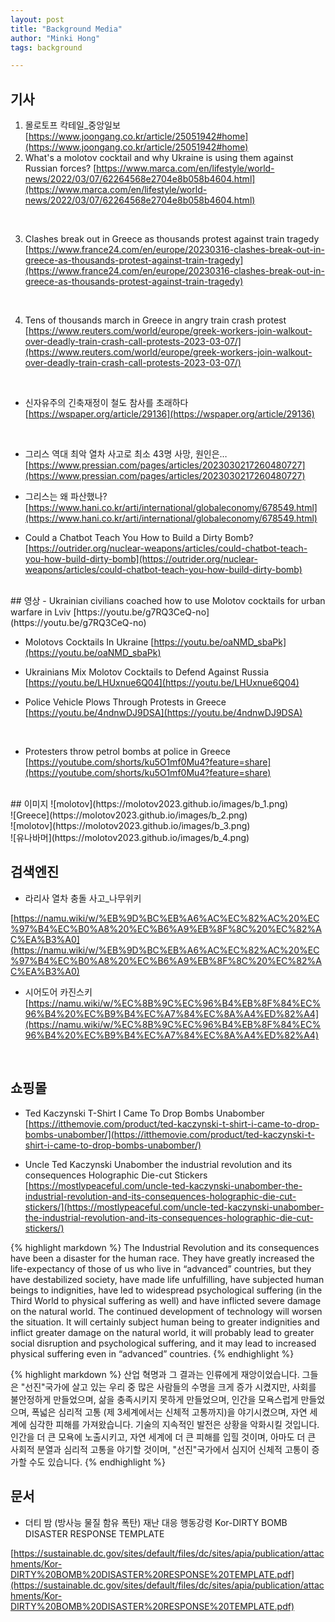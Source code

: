 ```yaml
---
layout: post
title: "Background Media"
author: "Minki Hong"
tags: background 

---
```


## 기사  

1. 몰로토프 칵테일_중앙일보 [https://www.joongang.co.kr/article/25051942#home](https://www.joongang.co.kr/article/25051942#home)
2. What's a molotov cocktail and why Ukraine is using them against Russian forces? [https://www.marca.com/en/lifestyle/world-news/2022/03/07/62264568e2704e8b058b4604.html](https://www.marca.com/en/lifestyle/world-news/2022/03/07/62264568e2704e8b058b4604.html)
<br>

3. Clashes break out in Greece as thousands protest against train tragedy [https://www.france24.com/en/europe/20230316-clashes-break-out-in-greece-as-thousands-protest-against-train-tragedy](https://www.france24.com/en/europe/20230316-clashes-break-out-in-greece-as-thousands-protest-against-train-tragedy)
<br>

4. Tens of thousands march in Greece in angry train crash protest
[https://www.reuters.com/world/europe/greek-workers-join-walkout-over-deadly-train-crash-call-protests-2023-03-07/](https://www.reuters.com/world/europe/greek-workers-join-walkout-over-deadly-train-crash-call-protests-2023-03-07/)
<br>

- 신자유주의 긴축재정이 철도 참사를 초래하다
[https://wspaper.org/article/29136](https://wspaper.org/article/29136)
<br>

- 그리스 역대 최악 열차 사고로 최소 43명 사망, 원인은…
[https://www.pressian.com/pages/articles/2023030217260480727](https://www.pressian.com/pages/articles/2023030217260480727)

- 그리스는 왜 파산했나?
[https://www.hani.co.kr/arti/international/globaleconomy/678549.html](https://www.hani.co.kr/arti/international/globaleconomy/678549.html)

- Could a Chatbot Teach You How to Build a Dirty Bomb?
[https://outrider.org/nuclear-weapons/articles/could-chatbot-teach-you-how-build-dirty-bomb](https://outrider.org/nuclear-weapons/articles/could-chatbot-teach-you-how-build-dirty-bomb)

<br>
## 영상 
- Ukrainian civilians coached how to use Molotov cocktails for urban warfare in Lviv
[https://youtu.be/g7RQ3CeQ-no](https://youtu.be/g7RQ3CeQ-no)

- Molotovs Cocktails In Ukraine
[https://youtu.be/oaNMD_sbaPk](https://youtu.be/oaNMD_sbaPk)

- Ukrainians Mix Molotov Cocktails to Defend Against Russia
[https://youtu.be/LHUxnue6Q04](https://youtu.be/LHUxnue6Q04)

- Police Vehicle Plows Through Protests in Greece
[https://youtu.be/4ndnwDJ9DSA](https://youtu.be/4ndnwDJ9DSA)
<br>

- Protesters throw petrol bombs at police in Greece
[https://youtube.com/shorts/ku5O1mf0Mu4?feature=share](https://youtube.com/shorts/ku5O1mf0Mu4?feature=share)

<br>
## 이미지 
![molotov](https://molotov2023.github.io/images/b_1.png)
<br>
![Greece](https://molotov2023.github.io/images/b_2.png)
<br>
![molotov](https://molotov2023.github.io/images/b_3.png)
<br>
![유나바머](https://molotov2023.github.io/images/b_4.png)

<br>

## 검색엔진 
- 라리사 열차 충돌 사고_나무위키

[https://namu.wiki/w/%EB%9D%BC%EB%A6%AC%EC%82%AC%20%EC%97%B4%EC%B0%A8%20%EC%B6%A9%EB%8F%8C%20%EC%82%AC%EA%B3%A0](https://namu.wiki/w/%EB%9D%BC%EB%A6%AC%EC%82%AC%20%EC%97%B4%EC%B0%A8%20%EC%B6%A9%EB%8F%8C%20%EC%82%AC%EA%B3%A0)

- 시어도어 카진스키
[https://namu.wiki/w/%EC%8B%9C%EC%96%B4%EB%8F%84%EC%96%B4%20%EC%B9%B4%EC%A7%84%EC%8A%A4%ED%82%A4](https://namu.wiki/w/%EC%8B%9C%EC%96%B4%EB%8F%84%EC%96%B4%20%EC%B9%B4%EC%A7%84%EC%8A%A4%ED%82%A4)


<br>

## 쇼핑몰 

- Ted Kaczynski T-Shirt I Came To Drop Bombs Unabomber
[https://itthemovie.com/product/ted-kaczynski-t-shirt-i-came-to-drop-bombs-unabomber/](https://itthemovie.com/product/ted-kaczynski-t-shirt-i-came-to-drop-bombs-unabomber/)

- Uncle Ted Kaczynski Unabomber the industrial revolution and its consequences Holographic Die-cut Stickers
[https://mostlypeaceful.com/uncle-ted-kaczynski-unabomber-the-industrial-revolution-and-its-consequences-holographic-die-cut-stickers/](https://mostlypeaceful.com/uncle-ted-kaczynski-unabomber-the-industrial-revolution-and-its-consequences-holographic-die-cut-stickers/)

{% highlight markdown %}
The Industrial Revolution and its consequences have been a disaster for the human race. They have greatly increased the life-expectancy of those of us who live in “advanced” countries, but they have destabilized society, have made life unfulfilling, have subjected human beings to indignities, have led to widespread psychological suffering (in the Third World to physical suffering as well) and have inflicted severe damage on the natural world. The continued development of technology will worsen the situation. It will certainly subject human being to greater indignities and inflict greater damage on the natural world, it will probably lead to greater social disruption and psychological suffering, and it may lead to increased physical suffering even in “advanced” countries.
{% endhighlight %}

{% highlight markdown %}
산업 혁명과 그 결과는 인류에게 재앙이었습니다. 그들은 "선진"국가에 살고 있는 우리 중 많은 사람들의 수명을 크게 증가 시켰지만, 사회를 불안정하게 만들었으며, 삶을 충족시키지 못하게 만들었으며, 인간을 모욕스럽게 만들었으며, 폭넓은 심리적 고통 (제 3세계에서는 신체적 고통까지)을 야기시켰으며, 자연 세계에 심각한 피해를 가져왔습니다. 기술의 지속적인 발전은 상황을 악화시킬 것입니다. 인간을 더 큰 모욕에 노출시키고, 자연 세계에 더 큰 피해를 입힐 것이며, 아마도 더 큰 사회적 분열과 심리적 고통을 야기할 것이며, "선진"국가에서 심지어 신체적 고통이 증가할 수도 있습니다.
{% endhighlight %}

## 문서 

- 더티 밤 (방사능 물질 함유 폭탄) 재난 대응 행동강령 Kor-DIRTY BOMB DISASTER RESPONSE TEMPLATE

[https://sustainable.dc.gov/sites/default/files/dc/sites/apia/publication/attachments/Kor-DIRTY%20BOMB%20DISASTER%20RESPONSE%20TEMPLATE.pdf](https://sustainable.dc.gov/sites/default/files/dc/sites/apia/publication/attachments/Kor-DIRTY%20BOMB%20DISASTER%20RESPONSE%20TEMPLATE.pdf)